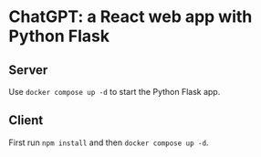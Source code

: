 # ChatGPT: a React web app with Python Flask

## Server

Use `docker compose up -d`  to start the Python Flask app.

## Client

First run `npm install`  and then `docker compose up -d`.
